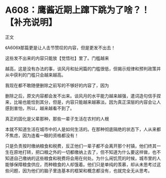 # A608：鹰酱近期上蹿下跳为了啥？！【补充说明】

正文

《A606》那篇更是让人击节赞叹的内容，但是更发不出去！

这些发不出来的内容只能放【觉悟社】里了。门槛越来

越高，这是没有办法的事，谈风月和扯闲篇的门槛很低，但揭示规律和预判政策并从中获利的门槛只会越来越高。

我现在都不敢随便删除之前写的不够好的内容了，因为

删除之后，原文内容都会发不出来。谈风月的水平能力越来越强，遣词造句信手捏来，比喻也能恰到其分，但是，内容只能越来越寡淡。因为真正深层的内容会让人感到害怕，所以，越来越看不到了。

真正的固化是父辈那种，那些一辈子生活在农村的人根

本就不知道生活在城市中的人是如何生活的。在那种彻底隔绝的状态下，人从来都不焦虑，因为连看一眼的资格都没有！

只是负责按时缴纳粮食和税费，反正他们一辈子都不会离开那个村镇，他们终其一生在原地打转，把口粮之外的一切都缴纳上去了，但不知道为什么要这样做，也不知道自己缴纳的这些粮食和税费将会用在何处。为什么闹饥荒的时候，城市里的人能够保障粮食供应，而种粮食的人却饿着。他们只是单纯的羡慕，却从未思考过这些问题，因为他们的脑子里连基本的框架和概念都没有，也就完全无从思考。